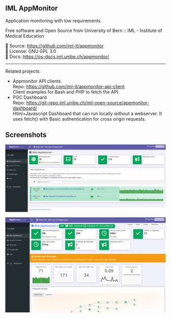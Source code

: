 <html>
<div class="hero">
    <h2>IML AppMonitor</h2>
    Application monitoring with low requirements.
</div>
</html>

Free software and Open Source from University of Bern :: IML - Institute of Medical Education

📄 Source: <https://github.com/iml-it/appmonitor> \
📜 License: GNU GPL 3.0 \
📗 Docs: <https://os-docs.iml.unibe.ch/appmonitor/>

- - -

Related projects:

* Appmonitor API clients<br>Repo: <https://github.com/iml-it/appmonitor-api-client><br>Client examples for Bash and PHP to fetch the API.
* POC Dashboard<br>Repo: <https://git-repo.iml.unibe.ch/iml-open-source/appmonitor-dashboard/><br>Html+Javascript Dashboard that can run locally without a webserver. It uses fetch() with Basic authentication for cross origin requests.

## Screenshots ##

![Overview with all web apps](images/server_overview_web_apps.png "Overview page showing a total summary and all web apps")

![Client](images/server_web_app_details.png "Client view in monitor web gui")
